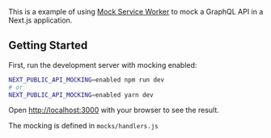This is a example of using [Mock Service Worker](https://mswjs.io) to mock a GraphQL API in a Next.js application.

## Getting Started

First, run the development server with mocking enabled:

```bash
NEXT_PUBLIC_API_MOCKING=enabled npm run dev
# or
NEXT_PUBLIC_API_MOCKING=enabled yarn dev
```

Open [http://localhost:3000](http://localhost:3000) with your browser to see the result.

The mocking is defined in `mocks/handlers.js`
